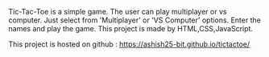 Tic-Tac-Toe is a simple game. The user can play multiplayer or vs computer. Just select from 'Multiplayer' or 'VS Computer' options. Enter the names and play the game.
This project is made by HTML,CSS,JavaScript.

This project is hosted on github : https://ashish25-bit.github.io/tictactoe/
